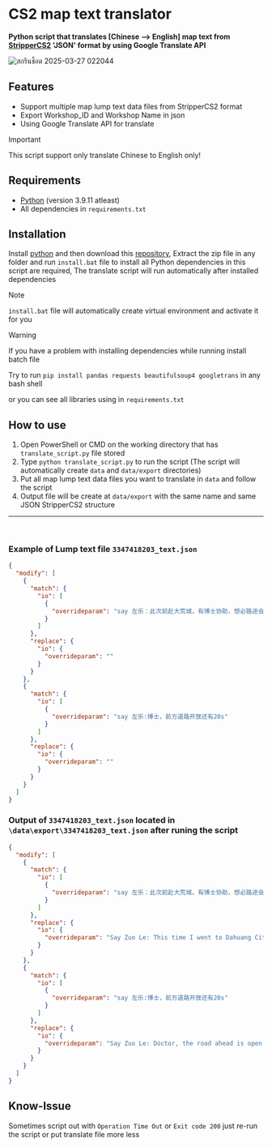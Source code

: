 # CS2 map text translator
**Python script that translates [Chinese --> English] map text from [StripperCS2](https://github.com/Source2ZE/StripperCS2) 'JSON' format by using Google Translate API**

![สกรีนช็อต 2025-03-27 022044](https://github.com/user-attachments/assets/8838af97-5fdc-4d14-8b85-b4992c5a0715)

## Features

- Support multiple map lump text data files from StripperCS2 format
- Export Workshop_ID and Workshop Name in json
- Using Google Translate API for translate

> [!IMPORTANT] 
> This script support only translate Chinese to English only!

## Requirements

- [Python](https://www.python.org/downloads/) (version 3.9.11 atleast)
- All dependencies in `requirements.txt`

## Installation

Install [python](https://www.python.org/downloads/) and then download this [repository](https://github.com/Kianyaa/CS2-map-text-translator/archive/refs/heads/main.zip), Extract the zip file in any folder and run `install.bat` file to install
all Python dependencies in this script are required, The translate script will run automatically after installed dependencies

> [!NOTE]  
> `install.bat` file will automatically create virtual environment and activate it for you

> [!WARNING]
> If you have a problem with installing dependencies while running install batch file
>
> Try to run `pip install pandas requests beautifulsoup4 googletrans` in any bash shell

or you can see all libraries using in `requirements.txt`

## How to use
1. Open PowerShell or CMD on the working directory that has `translate_script.py` file stored
2. Type `python translate_script.py` to run the script (The script will automatically create `data` and `data/export` directories)
3. Put all map lump text data files you want to translate in `data` and follow the script
4. Output file will be create at `data/export` with the same name and same JSON StripperCS2 structure

<hr>



<br>

### Example of Lump text file `3347418203_text.json`
```json
{
  "modify": [
    {
      "match": {
        "io": [
          {
            "overrideparam": "say 左乐：此次前赴大荒城，有博士协助，想必路途会轻松不少"
          }
        ]
      },
      "replace": {
        "io": {
          "overrideparam": ""
        }
      }
    },
    {
      "match": {
        "io": [
          {
            "overrideparam": "say 左乐:博士，前方道路开放还有20s"
          }
        ]
      },
      "replace": {
        "io": {
          "overrideparam": ""
        }
      }
    }
  ]
}
```

### Output of `3347418203_text.json` located in `\data\export\3347418203_text.json` after runing the script
```json
{
  "modify": [
    {
      "match": {
        "io": [
          {
            "overrideparam": "say 左乐：此次前赴大荒城，有博士协助，想必路途会轻松不少"
          }
        ]
      },
      "replace": {
        "io": {
          "overrideparam": "Say Zuo Le: This time I went to Dahuang City, with the help of a doctor, I guess the journey will be much easier"
        }
      }
    },
    {
      "match": {
        "io": [
          {
            "overrideparam": "say 左乐:博士，前方道路开放还有20s"
          }
        ]
      },
      "replace": {
        "io": {
          "overrideparam": "Say Zuo Le: Doctor, the road ahead is open for 20 seconds"
        }
      }
    }
  ]
}
```

## Know-Issue

Sometimes script out with `Operation Time Out` or `Exit code 200` just re-run the script or put translate file more less
